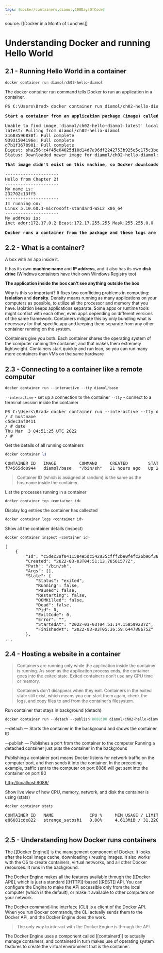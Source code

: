 ```yaml
---
tags: [docker/containers,diamol,100DaysOfCode]
---
```


source: [[Docker in a Month of Lunches]]

# Understanding Docker and running Hello World

## 2.1 - Running Hello World in a container

```powershell
docker container run diamol/ch02-hello-diamol
```

The docker container run command tells
Docker to run an application in a container.

<pre>
PS C:\Users\Brad> docker container run diamol/ch02-hello-diamol

<strong>Start a container from an application package (image) called diamol/ch02-hello-diamol.</strong>

Unable to find image 'diamol/ch02-hello-diamol:latest' locally
latest: Pulling from diamol/ch02-hello-diamol
31603596830f: Pull complete
93931504196e: Pull complete
d7b1f3678981: Pull complete
Digest: sha256:c4f45e04025d10d14d7a96df2242753b925e5c175c3bea9112f93bf9c55d4474
Status: Downloaded newer image for diamol/ch02-hello-diamol:latest

<strong>That image didn't exist on this machine, so Docker downloads it first.</strong>

---------------------
Hello from Chapter 2!
---------------------
My name is:
232702c13ff5
---------------------
Im running on:
Linux 5.10.60.1-microsoft-standard-WSL2 x86_64
---------------------
My address is:
inet addr:172.17.0.2 Bcast:172.17.255.255 Mask:255.255.0.0

<strong>Docker runs a container from the package and these logs are the output from the application.</strong>
</pre>

## 2.2 - What is a container?

A box with an app inside it.

It has its own **machine name** and **IP address**, and it also has its own **disk drive** (Windows containers have their own Windows Registry too)

**The application inside the box can’t see anything outside the box**

Why is this so important? It fixes two conflicting problems in computing: **isolation** and **density**. Density means running as many applications on your computers as possible, to utilize all the processor and memory that you have. Isolation keeps applications separate.  Some apps or runtime tools might conflict with each other, even apps depending on different versions of the same framework.  Containers mitigate this by only bundling what is necessary for that specific app and keeping them separate from any other container running on the system.

Containers give you both. Each container shares the operating system of the computer running the container, and that makes them extremely lightweight. Containers start quickly and run lean, so you can run many more containers than VMs on the same hardware

## 2.3 - Connecting to a container like a remote computer
```powershell
docker container run --interactive --tty diamol/base
```

`--interactive` - set up a connection to the container
`--tty` - connect to a terminal session inside the container

<pre>
PS C:\Users\Brad> docker container run --interactive --tty diamol/base
/ # hostname
c5dec3af0411
/ # date
Thu Mar  3 04:51:25 UTC 2022
/ #
</pre>

Get the details of all running containers
```powershell
docker container ls
```

<pre>
CONTAINER ID   IMAGE         COMMAND     CREATED        STATUS        PORTS     NAMES
f74565dc0944   diamol/base   "/bin/sh"   21 hours ago   Up 21 hours             dazzling_boyd
</pre>

> Container ID (which is assigned at random) is the same as the hostname inside the container.

List the processes running in a container
```powershell
docker container top <container id>
```

Display log entries the container has collected
```powershell
docker container logs <container id>
```

Show all the container details (inspect)
```powershell
docker container inspect <container id>
```

<pre>
[
    {
        "Id": "c5dec3af0411584e5dc542835cfff2be0fefc26b96f30ff417d93491ef500794",
        "Created": "2022-03-03T04:51:13.78561577Z",
        "Path": "/bin/sh",
        "Args": [],
        "State": {
            "Status": "exited",
            "Running": false,
            "Paused": false,
            "Restarting": false,
            "OOMKilled": false,
            "Dead": false,
            "Pid": 0,
            "ExitCode": 0,
            "Error": "",
            "StartedAt": "2022-03-03T04:51:14.150599237Z",
            "FinishedAt": "2022-03-03T05:36:59.644788675Z"
        },
...
</pre>

## 2.4 - Hosting a website in a container

> Containers are running only while the application inside the container is running. As soon as the application process ends, the container goes into the exited state. Exited containers don’t use any CPU time or memory. 

> Containers don’t disappear when they exit. Containers in the exited state still exist, which means you can start them again, check the logs, and copy files to and from the container’s filesystem.

Run container that stays in background (detach)
```powershell
docker container run --detach --publish 8088:80 diamol/ch02-hello-diamol-web
```

--detach — Starts the container in the background and shows the container ID

--publish — Publishes a port from the container to the computer
Running a detached container just puts the container in the background

Publishing a container port means Docker listens for network traffic on the computer port, and then sends it into the container. In the preceding example, traffic sent to the computer on port 8088 will get sent into the container on port 80

[http://localhost:8088/]()

Show live view of how CPU, memory, network, and disk the container is using (stats)

```powershell
docker container stats
```

<pre>
CONTAINER ID   NAME              CPU %     MEM USAGE / LIMIT     MEM %     NET I/O           BLOCK I/O   PIDS
e86081cde822   strange_satoshi   0.00%     4.613MiB / 31.22GiB   0.01%     2.48kB / 1.47kB   0B / 0B     82

</pre>

## 2.5 - Understanding how Docker runs containers

The [[Docker Engine]] is the management component of Docker.  It looks after the local image cache, downloading / reusing images.  It also works with the OS to create containers, virtual networks, and all other Docker resources.  It runs in the background.

The Docker Engine makes all the features available through the [[Docker API]], which is just a standard [[HTTP]]-based [[REST]] API.  You can configure the Engine to make the API accessible only from the local computer (which is the default), or make it available to other computers on your network.

The Docker command-line interface (CLI) is a client of the Docker API. When you run Docker commands, the CLI actually sends them to the Docker API, and the Docker Engine does the work.

> The only way to interact with the Docker Engine is through the API.

The Docker Engine uses a component called [[containerd]] to actually manage containers, and containerd in turn makes use of operating system features to create the virtual environment that is the container.
